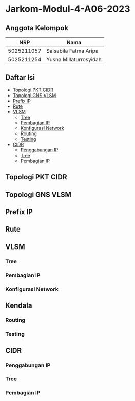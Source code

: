 # Jarkom-Modul-4-A06-2023

## Anggota Kelompok

| NRP        | Nama                        |
| ---------- | --------------------------- |
| 5025211057 | Salsabila Fatma Aripa       |
| 5025211254 | Yusna Millaturrosyidah      |

## Daftar Isi
- [Topologi PKT CIDR](#topologi-pkt-cidr)
- [Topologi GNS VLSM](#topologi-gns-vlsm)
- [Prefix IP](#prefix-ip)
- [Rute](#rute)
- [VLSM](#vlsm)
  - [Tree](#tree)
  - [Pembagian IP](#pembagian-ip)
  - [Konfigurasi Network](#konfigurasi-network)
  - [Routing](#routing)
  - [Testing](#testing) 
- [CIDR](#cidr)
  - [Penggabungan IP](#penggabungan-ip)
  - [Tree](#tree)
  - [Pembagian IP](#pembagian-ip)

## Topologi PKT CIDR
## Topologi GNS VLSM
## Prefix IP
## Rute
## VLSM
### Tree
### Pembagian IP
### Konfigurasi Network
## Kendala
### Routing
### Testing
## CIDR
### Penggabungan IP
### Tree
### Pembagian IP

